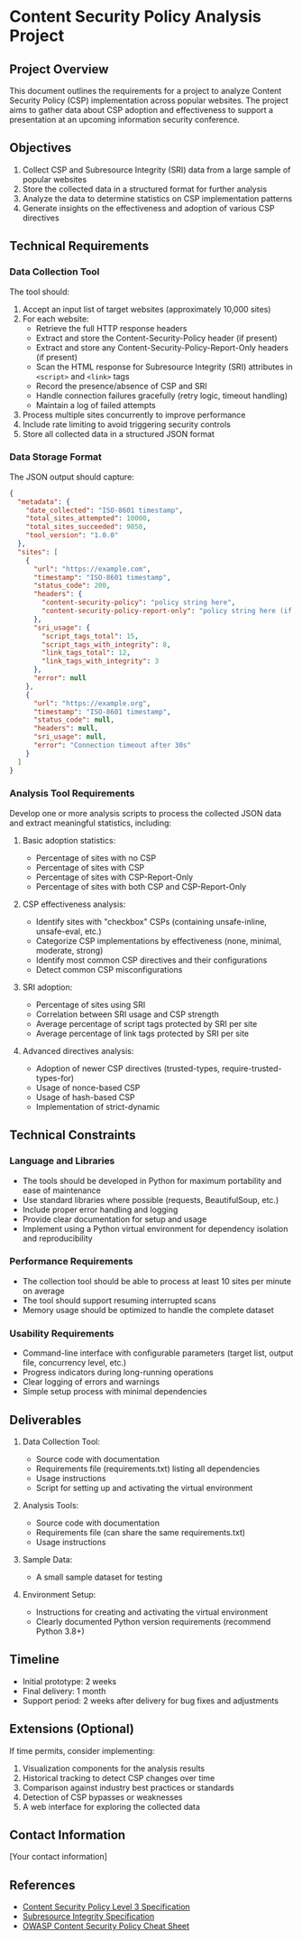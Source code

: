 # Content Security Policy Analysis Project
## Project Overview

This document outlines the requirements for a project to analyze Content Security Policy (CSP) implementation across popular websites. The project aims to gather data about CSP adoption and effectiveness to support a presentation at an upcoming information security conference.

## Objectives

1. Collect CSP and Subresource Integrity (SRI) data from a large sample of popular websites
2. Store the collected data in a structured format for further analysis
3. Analyze the data to determine statistics on CSP implementation patterns
4. Generate insights on the effectiveness and adoption of various CSP directives

## Technical Requirements

### Data Collection Tool

The tool should:

1. Accept an input list of target websites (approximately 10,000 sites)
2. For each website:
   - Retrieve the full HTTP response headers
   - Extract and store the Content-Security-Policy header (if present)
   - Extract and store any Content-Security-Policy-Report-Only headers (if present)
   - Scan the HTML response for Subresource Integrity (SRI) attributes in `<script>` and `<link>` tags
   - Record the presence/absence of CSP and SRI
   - Handle connection failures gracefully (retry logic, timeout handling)
   - Maintain a log of failed attempts
3. Process multiple sites concurrently to improve performance
4. Include rate limiting to avoid triggering security controls
5. Store all collected data in a structured JSON format

### Data Storage Format

The JSON output should capture:

```json
{
  "metadata": {
    "date_collected": "ISO-8601 timestamp",
    "total_sites_attempted": 10000,
    "total_sites_succeeded": 9850,
    "tool_version": "1.0.0"
  },
  "sites": [
    {
      "url": "https://example.com",
      "timestamp": "ISO-8601 timestamp",
      "status_code": 200,
      "headers": {
        "content-security-policy": "policy string here",
        "content-security-policy-report-only": "policy string here (if present)"
      },
      "sri_usage": {
        "script_tags_total": 15,
        "script_tags_with_integrity": 8,
        "link_tags_total": 12,
        "link_tags_with_integrity": 3
      },
      "error": null
    },
    {
      "url": "https://example.org",
      "timestamp": "ISO-8601 timestamp",
      "status_code": null,
      "headers": null,
      "sri_usage": null,
      "error": "Connection timeout after 30s"
    }
  ]
}
```

### Analysis Tool Requirements

Develop one or more analysis scripts to process the collected JSON data and extract meaningful statistics, including:

1. Basic adoption statistics:
   - Percentage of sites with no CSP
   - Percentage of sites with CSP
   - Percentage of sites with CSP-Report-Only
   - Percentage of sites with both CSP and CSP-Report-Only

2. CSP effectiveness analysis:
   - Identify sites with "checkbox" CSPs (containing unsafe-inline, unsafe-eval, etc.)
   - Categorize CSP implementations by effectiveness (none, minimal, moderate, strong)
   - Identify most common CSP directives and their configurations
   - Detect common CSP misconfigurations

3. SRI adoption:
   - Percentage of sites using SRI
   - Correlation between SRI usage and CSP strength
   - Average percentage of script tags protected by SRI per site
   - Average percentage of link tags protected by SRI per site

4. Advanced directives analysis:
   - Adoption of newer CSP directives (trusted-types, require-trusted-types-for)
   - Usage of nonce-based CSP
   - Usage of hash-based CSP
   - Implementation of strict-dynamic

## Technical Constraints

### Language and Libraries

- The tools should be developed in Python for maximum portability and ease of maintenance
- Use standard libraries where possible (requests, BeautifulSoup, etc.)
- Include proper error handling and logging
- Provide clear documentation for setup and usage
- Implement using a Python virtual environment for dependency isolation and reproducibility

### Performance Requirements

- The collection tool should be able to process at least 10 sites per minute on average
- The tool should support resuming interrupted scans
- Memory usage should be optimized to handle the complete dataset

### Usability Requirements

- Command-line interface with configurable parameters (target list, output file, concurrency level, etc.)
- Progress indicators during long-running operations
- Clear logging of errors and warnings
- Simple setup process with minimal dependencies

## Deliverables

1. Data Collection Tool:
   - Source code with documentation
   - Requirements file (requirements.txt) listing all dependencies
   - Usage instructions
   - Script for setting up and activating the virtual environment

2. Analysis Tools:
   - Source code with documentation
   - Requirements file (can share the same requirements.txt)
   - Usage instructions

3. Sample Data:
   - A small sample dataset for testing

4. Environment Setup:
   - Instructions for creating and activating the virtual environment
   - Clearly documented Python version requirements (recommend Python 3.8+)

## Timeline

- Initial prototype: 2 weeks
- Final delivery: 1 month
- Support period: 2 weeks after delivery for bug fixes and adjustments

## Extensions (Optional)

If time permits, consider implementing:

1. Visualization components for the analysis results
2. Historical tracking to detect CSP changes over time
3. Comparison against industry best practices or standards
4. Detection of CSP bypasses or weaknesses
5. A web interface for exploring the collected data

## Contact Information

[Your contact information]

## References

- [Content Security Policy Level 3 Specification](https://www.w3.org/TR/CSP3/)
- [Subresource Integrity Specification](https://www.w3.org/TR/SRI/)
- [OWASP Content Security Policy Cheat Sheet](https://cheatsheetseries.owasp.org/cheatsheets/Content_Security_Policy_Cheat_Sheet.html)
